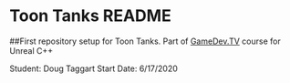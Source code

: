 # Toon Tanks README

##First repository setup for Toon Tanks.
Part of [GameDev.TV](https://www.gamedev.tv) course for Unreal C++

Student: Doug Taggart
Start Date: 6/17/2020
